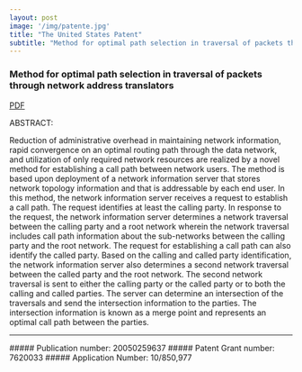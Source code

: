 ```yaml
---
layout: post
image: '/img/patente.jpg'
title: "The United States Patent"
subtitle: "Method for optimal path selection in traversal of packets through network address translators"
---
```


### Method for optimal path selection in traversal of packets through network address translators

[PDF](https://github.com/Pyligent/patent/blob/master/US20050259637A1.pdf)

ABSTRACT:   

Reduction of administrative overhead in maintaining network information, rapid convergence on an optimal routing path through the data network, and utilization of only required network resources are realized by a novel method for establishing a call path between network users. The method is based upon deployment of a network information server that stores network topology information and that is addressable by each end user. In this method, the network information server receives a request to establish a call path. The request identifies at least the calling party. In response to the request, the network information server determines a network traversal between the calling party and a root network wherein the network traversal includes call path information about the sub-networks between the calling party and the root network. The request for establishing a call path can also identify the called party. Based on the calling and called party identification, the network information server also determines a second network traversal between the called party and the root network. The second network traversal is sent to either the calling party or the called party or to both the calling and called parties. The server can determine an intersection of the traversals and send the intersection information to the parties. The intersection information is known as a merge point and represents an optimal call path between the parties.

<hr>
##### Publication number: 20050259637
##### Patent Grant number: 7620033
##### Application Number: 10/850,977



